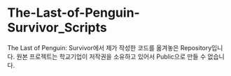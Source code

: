 # The-Last-of-Penguin-Survivor_Scripts
The Last of Penguin: Survivor에서 제가 작성한 코드를 옮겨놓은 Repository입니다. 원본 프로젝트는 학교기업이 저작권을 소유하고 있어서 Public으로 만들 수 없습니다.
